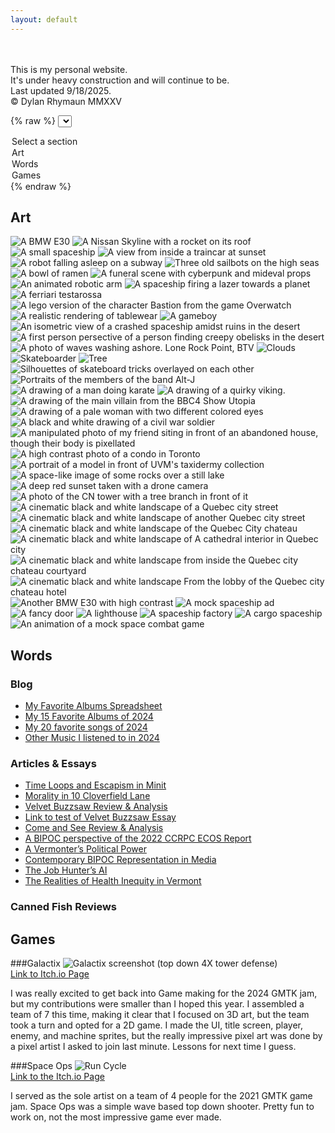 ```yaml
---
layout: default
---
```


<!--
// MD RULES
// Text can be **bold**, _italic_, or ~~strikethrough~~.
// #Word is h1, ##Word is h2, ###Word is h3, et cetera
// * is for UL
// 1., 2., 3. for OL
// For tables: 
// | head1        | head two          | three |
// |:-------------|:------------------|:------|
// | ok           | good swedish fish | nice  |
// | out of stock | good and plenty   | nice  |
// For horizontal line: "* * *"
// Small Image: ![Desc](URL or path)
// Large Image![Desc](URL or path)
// Definition Lists can be used with html syntax: <dl>, <dt>name</dt><dd>Godzilla</dd></dl>
-->

<br>
<br>
<!-- Dropdown -->
This is my personal website. <br>It's under heavy construction and will continue to be. <br>Last updated 9/18/2025.<br>&copy; Dylan Rhymaun MMXXV

{% raw %}
<select id="menu">
  <option value="">Select a section</option>
  <option value="one">Art</option>
  <option value="two">Words</option>
  <option value="three">Games</option>
</select>
{% endraw %}

<!-- Sections -->
<div id="dropdown-sections">
    <section id="one" class="hidden">
    <h2>Art</h2>
    <img  alt="A BMW E30" src="img/1.gif">
        <img alt="A Nissan Skyline with a rocket on its roof" src="assets/img/2.gif">
        <img alt="A small spaceship" src="assets/img/3.png">
        <img alt="A view from inside a traincar at sunset" src="assets/img/4.gif">
        <img alt="A robot falling asleep on a subway" src="assets/img/5.gif">
        <img alt="Three old sailbots on the high seas" src="assets/img/6.gif">
        <img alt="A bowl of ramen" src="assets/img/7.png">  
        <img alt="A funeral scene with cyberpunk and mideval props" src="assets/img/8.png">
        <img alt="An animated robotic arm" src="assets/img/9.gif">
        <img alt="A spaceship firing a lazer towards a planet" src="assets/img/10.gif">
        <img alt="A ferriari testarossa" src="assets/img/11.png">
        <img alt="A lego version of the character Bastion from the game Overwatch" src="assets/img/13.png">
        <img alt="A realistic rendering of tablewear" src="assets/img/15.png">
        <img alt="A gameboy" src="assets/img/16.gif">
        <img alt="An isometric view of a crashed spaceship amidst ruins in the desert" src="assets/img/17.png">
        <img alt="A first person persective of a person finding creepy obelisks in the desert" src="assets/img/18.gif">
        <img alt="A photo of waves washing ashore. Lone Rock Point, BTV" src="img/7A.jpg">
        <img alt="Clouds" src="img/10.jpg">
        <img alt="Skateboarder" src="img/12.JPG">
        <img alt="Tree" src="img/26.jpg">
        <img alt="Silhouettes of skateboard tricks overlayed on each other" src="img/19.jpg">
        <img alt="Portraits of the members of the band Alt-J" src="img/28.png">
        <img alt="A drawing of a man doing karate" src="img/29.png">
        <img alt="A drawing of a quirky viking. " src="img/30.png">
        <img alt="A drawing of the main villain from the BBC4 Show Utopia" src="img/31.png">
        <img alt="A drawing of a pale woman with two different colored eyes" src="img/32.png">
        <img alt="A black and white drawing of a civil war soldier" src="img/33.png">
        <img alt="A manipulated photo of my friend siting in front of an abandoned house, though their body is pixellated" src="img/34.jpg">
        <img alt="A high contrast photo of a condo in Toronto" src="img/36.jpg">
        <img alt="A portrait of a model in front of UVM's taxidermy collection" src="img/37.jpg">
        <img alt="A space-like image of some rocks over a still lake" src="img/38.JPG">
        <img alt="A deep red sunset taken with a drone camera" src="img/39.JPG">
        <img alt="A photo of the CN tower with a tree branch in front of it" src="img/40.JPG">
        <img alt="A cinematic black and white landscape of a Quebec city street" src="img/41.jpg">
        <img alt="A cinematic black and white landscape of another Quebec city street" src="img/42.jpg">
        <img alt="A cinematic black and white landscape of the Quebec City chateau" src="img/43.jpg">
        <img alt="A cinematic black and white landscape of A cathedral interior in Quebec city" src="img/44.jpg">
        <img alt="A cinematic black and white landscape from inside the Quebec city chateau courtyard " src="img/45.jpg">
        <img alt="A cinematic black and white landscape From the lobby of the Quebec city chateau hotel " src="img/46.jpg">
        <img alt="Another BMW E30 with high contrast" src="assets/img/20.png">
        <img alt="A mock spaceship ad" src="assets/img/21.png">
        <img alt="A fancy door" src="assets/img/22.png">
        <img alt="A lighthouse" src="assets/img/24.gif">
        <img alt="A spaceship factory" src="assets/img/25.png">
        <img alt="A cargo spaceship" src="assets/img/27.png">
        <img alt="An animation of a mock space combat game" src="assets/img/35.gif">
    </section>
    <section id="two" class="hidden">
      <h2>Words</h2>
      <h3>Blog</h3>
        <ul>
          <li><a href="./writing/fun/favoriteAlbumsOAT.html">My Favorite Albums Spreadsheet</a></li>
          <li><a href="./writing/fun/albumsof2024.html">My 15 Favorite Albums of 2024</a></li>
          <li><a href="./writing/fun/songsof2024.html">My 20 favorite songs of 2024</a></li>
          <li><a href="./writing/fun/othermusicof2024.html">Other Music I listened to in 2024</a></li>
        </ul>
      <h3>Articles & Essays</h3>
        <ul>
          <li><a href="./writing/professional/timeloopsminit.html">Time Loops and Escapism in Minit</a></li>
          <li><a href="./writing/professional/moralityin10cloverfield.html">Morality in 10 Cloverfield Lane</a></li>
          <li><a href="./writing/professional/velvetbuzzsaw.html">Velvet Buzzsaw Review & Analysis</a></li>
          <li><a href="./writing/professional/velvetbuzzsaw.html">Link to test of Velvet Buzzsaw Essay</a></li>
          <li><a href="./writing/professional/comeandseereview.html">Come and See Review & Analysis</a></li>
          <li><a href="./writing/professional/20230131.html">A BIPOC perspective of the 2022 CCRPC ECOS Report</a></li>
          <li><a href="./writing/professional/20230228.html">A Vermonter’s Political Power</a></li>
          <li><a href="./writing/professional/20230531.html">Contemporary BIPOC Representation in Media</a></li>
          <li><a href="./writing/professional/20230731.html">The Job Hunter’s AI</a></li>
          <li><a href="./writing/professional/20241031.html">The Realities of Health Inequity in Vermont</a></li>
        </ul>
          <h3>Canned Fish Reviews</h3>
    </section>
    <section id="three" class="hidden">
    <h2>Games</h2>                
      ###Galactix
      <img alt="Galactix screenshot (top down 4X tower defense)" src="assets/img/galactix.png">
      <br><a href="https://crispy-chicken.itch.io/galactix">Link to Itch.io Page</a>
      <p>I was really excited to get back into Game making for the 2024 GMTK jam, but my contributions were smaller than I hoped this year. I assembled a team of 7 this time, making it clear that I focused on 3D art, but the team took a turn and opted for a 2D game. I made the UI, title screen, player, enemy, and machine sprites, but the really impressive pixel art was done by a pixel artist I asked to join last minute. Lessons for next time I guess.</p>
      ###Space Ops
      <img alt="Run Cycle" src="assets/img/spaceops-running.gif">
      <br><a href="https://yaboyled.itch.io/spaceops">Link to the Itch.io Page</a>
      <p>I served as the sole artist on a team of 4 people for the 2021 GMTK game jam. Space Ops was a simple wave based top down shooter. Pretty fun to work on, not the most impressive game ever made.</p>    </section>
</div>
